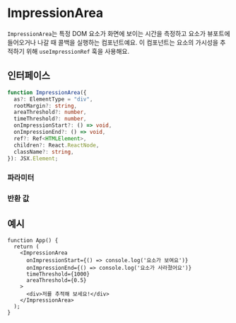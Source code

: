 # ImpressionArea

`ImpressionArea`는 특정 DOM 요소가 화면에 보이는 시간을 측정하고 요소가 뷰포트에 들어오거나 나갈 때 콜백을 실행하는 컴포넌트예요. 이 컴포넌트는 요소의 가시성을 추적하기 위해 `useImpressionRef` 훅을 사용해요.

## 인터페이스

```ts
function ImpressionArea({
  as?: ElementType = "div",
  rootMargin?: string,
  areaThreshold?: number,
  timeThreshold?: number,
  onImpressionStart?: () => void,
  onImpressionEnd?: () => void,
  ref?: Ref<HTMLElement>,
  children?: React.ReactNode,
  className?: string,
}): JSX.Element;
```

### 파라미터

<Interface
  name="as"
  type="ElementType"
  description="렌더링할 HTML 태그예요. 기본값은 <code>div</code>이에요."
/>

<Interface
  name="rootMargin"
  type="string"
  description="감지 영역을 조정하기 위한 마진이에요."
/>

<Interface
  name="areaThreshold"
  type="number"
  description="요소가 보여야 하는 최소 비율이에요 (0에서 1)."
/>

<Interface
  name="timeThreshold"
  type="number"
  description="요소가 보여야 하는 최소 시간(밀리초)이에요."
/>

<Interface
  name="onImpressionStart"
  type="() => void"
  description="요소가 뷰에 들어갈 때 실행되는 콜백 함수예요."
/>

<Interface
  name="onImpressionEnd"
  type="() => void"
  description="요소가 뷰에서 나갈 때 실행되는 콜백 함수예요."
/>

<Interface
  name="ref"
  type="Ref<HTMLElement>"
  description="요소에 대한 참조예요."
/>

<Interface
  name="children"
  type="React.ReactNode"
  description="컴포넌트 내부에 렌더링될 자식 요소들이에요."
/>

<Interface
  name="className"
  type="string"
  description="스타일링을 위한 추가 클래스 이름들이에요."
/>

### 반환 값

<Interface
  name=""
  type="JSX.Element"
  description="자식 요소들의 가시성을 추적하는 React 컴포넌트예요."
/>

## 예시

```tsx
function App() {
  return (
    <ImpressionArea
      onImpressionStart={() => console.log('요소가 보여요')}
      onImpressionEnd={() => console.log('요소가 사라졌어요')}
      timeThreshold={1000}
      areaThreshold={0.5}
    >
      <div>저를 추적해 보세요!</div>
    </ImpressionArea>
  );
}
```
